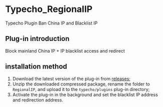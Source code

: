 # Typecho_RegionalIP
Typecho Plugin Ban China IP and Blacklist IP

## Plug-in introduction
Block mainland China IP + IP blacklist access and redirect

## installation method 
1. Download the latest version of the plug-in from [releases](https://github.com/Eoyz369/Typecho_RegionalIP/releases);
2. Unzip the downloaded compressed package, rename the folder to `RegionalIP`, and upload it to the `typecho/plugins` plug-in directory;
3. Activate the plug-in in the background and set the blacklist IP address and redirection address.

